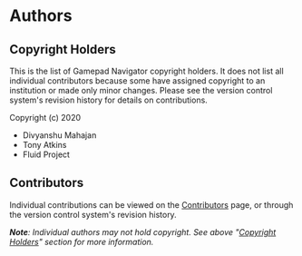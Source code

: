 <!--
Copyright (c) 2023 The Gamepad Navigator Authors
See the AUTHORS.md file at the top-level directory of this distribution and at
https://github.com/fluid-lab/gamepad-navigator/raw/master/AUTHORS.md.

Licensed under the BSD 3-Clause License. You may not use this file except in
compliance with this License.

You may obtain a copy of the BSD 3-Clause License at
https://github.com/fluid-lab/gamepad-navigator/blob/master/LICENSE
-->

# Authors

## Copyright Holders

This is the list of Gamepad Navigator copyright holders. It does not list all individual contributors because some have
assigned copyright to an institution or made only minor changes. Please see the version control system's revision
history for details on contributions.

Copyright (c) 2020

- Divyanshu Mahajan
- Tony Atkins
- Fluid Project

## Contributors

Individual contributions can be viewed on the
[Contributors](https://github.com/fluid-lab/gamepad-navigator/graphs/contributors) page, or through the version control
system's revision history.

_**Note**: Individual authors may not hold copyright. See above "[Copyright Holders](#copyright-holders)" section for
more information._
